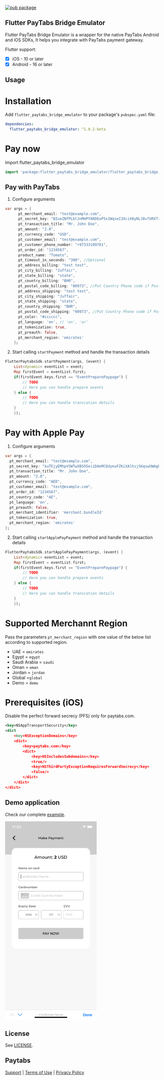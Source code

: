 [![pub package](https://img.shields.io/pub/v/flutter_paytabs_bridge_emulator.svg)](https://pub.dev/packages/flutter_paytabs_bridge_emulator)

## Flutter PayTabs Bridge Emulator

Flutter PayTabs Bridge Emulator is a wrapper for the native PayTabs Android and iOS SDKs, It helps you integrate with PayTabs payment gateway.

Flutter support:
* [x] iOS - 10 or later
* [x] Android - 16 or later

## Usage

# Installation
Add `flutter_paytabs_bridge_emulator` to your package's `pubspec.yaml` file:

```yaml
dependencies:
  flutter_paytabs_bridge_emulator: ^1.0.2-beta
```

# Pay now

Import flutter_paytabs_bridge_emulator
```dart
import 'package:flutter_paytabs_bridge_emulator/flutter_paytabs_bridge_emulator.dart';
```

## Pay with PayTabs
1. Configure arguments

```dart
var args = {
      pt_merchant_email: "test@example.com",
      pt_secret_key: "BIueZNfPLblJnMmPYARDEoP5x1WqseI3XciX0yNLJ8v7URXTrOw6dmbKn8bQnTUk6ch6L5SudnC8fz2HozNBVZmh7w9uq4Pwg7D1",// Add your Secret Key Here
      pt_transaction_title: "Mr. John Doe",
      pt_amount: "2.0",
      pt_currency_code: "USD",
      pt_customer_email: "test@example.com",
      pt_customer_phone_number: "+97333109781",
      pt_order_id: "1234567",
      product_name: "Tomato",
      pt_timeout_in_seconds: "300", //Optional
      pt_address_billing: "test test",
      pt_city_billing: "Juffair",
      pt_state_billing: "state",
      pt_country_billing: "BHR",
      pt_postal_code_billing: "00973", //Put Country Phone code if Postal code not available '00973'//
      pt_address_shipping: "test test",
      pt_city_shipping: "Juffair",
      pt_state_shipping: "state",
      pt_country_shipping: "BHR",
      pt_postal_code_shipping: "00973", //Put Country Phone code if Postal
      pt_color: "#cccccc",
      pt_language: 'en', // 'en', 'ar'
      pt_tokenization: true,
      pt_preauth: false,
      pt_merchant_region: 'emirates'
    };
```

2. Start calling `startPayment` method and handle the transaction details

```dart
FlutterPaytabsSdk.startPayment(args, (event) {
    List<dynamic> eventList = event;
    Map firstEvent = eventList.first;
    if(firstEvent.keys.first == "EventPreparePaypage") {
        // TODO
        // Here you can handle prepare events
    } else {
        // TODO
        // Here you can handle transcation details
    }
    });
```

# Pay with Apple Pay

1. Configure arguments

```dart
var args = {
  pt_merchant_email: "test@example.com",
  pt_secret_key: "kuTEjyEMhpVSWTwXBSOSeiiDAeMCOdyeuFZKiXAlhzjSKqswUWAgbCaYFivjvYzCWaWJbRszhjZuEQqsUycVzLSyMIaZmhLlRqlp",// Add your Secret Key Here
  pt_transaction_title: "Mr. John Doe",
  pt_amount: "2.0",
  pt_currency_code: "AED",
  pt_customer_email: "test@example.com",
  pt_order_id: "1234567",
  pt_country_code: "AE",
  pt_language: 'en',
  pt_preauth: false,
  pt_merchant_identifier: 'merchant.bundleId'
  pt_tokenization: true,
  pt_merchant_region: 'emirates'
};
```

2. Start calling `startApplePayPayment` method and handle the transaction details

```dart
FlutterPaytabsSdk.startApplePayPayment(args, (event) {
    List<dynamic> eventList = event;
    Map firstEvent = eventList.first;
    if(firstEvent.keys.first == "EventPreparePaypage") {
        // TODO
        // Here you can handle prepare events
    } else {
        // TODO
        // Here you can handle transcation details
    }
    });
```

# Supported Merchannt Region
Pass the parameters `pt_merchant_region` with one value of the below list according to supported region.
* UAE = `emirates`
* Egypt = `egypt`
* Saudi Arabia = `saudi`
* Oman = `oman`
* Jordan = `jordan`
* Global =`global`
* Demo = `demo`

# Prerequisites (iOS) 
Disable the perfect forward secrecy (PFS) only for paytabs.com.

```xml
<key>NSAppTransportSecurity</key>
<dict
    <key>NSExceptionDomains</key>
    <dict>
        <key>paytabs.com</key>
        <dict>
            <key>NSIncludesSubdomains</key>
            <true/>
            <key>NSThirdPartyExceptionRequiresForwardSecrecy</key>
            <false/>
        </dict>
    </dict>
</dict>
```

## Demo application

Check our complete [example][example].

<img src="images/demo.png" width="300">

## License

See [LICENSE][license].

## Paytabs

[Support][1] | [Terms of Use][2] | [Privacy Policy][3]

 [1]: https://www.paytabs.com/en/support/
 [2]: https://www.paytabs.com/en/terms-of-use/
 [3]: https://www.paytabs.com/en/privacy-policy/
 [license]: https://github.com/paytabscom/flutter_paytabs_bridge/master/LICENSE
 [example]: https://github.com/paytabscom/flutter_paytabs_bridge/tree/master/example
